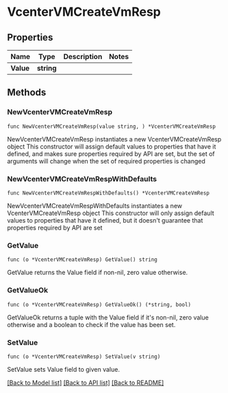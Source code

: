 # VcenterVMCreateVmResp

## Properties

Name | Type | Description | Notes
------------ | ------------- | ------------- | -------------
**Value** | **string** |  | 

## Methods

### NewVcenterVMCreateVmResp

`func NewVcenterVMCreateVmResp(value string, ) *VcenterVMCreateVmResp`

NewVcenterVMCreateVmResp instantiates a new VcenterVMCreateVmResp object
This constructor will assign default values to properties that have it defined,
and makes sure properties required by API are set, but the set of arguments
will change when the set of required properties is changed

### NewVcenterVMCreateVmRespWithDefaults

`func NewVcenterVMCreateVmRespWithDefaults() *VcenterVMCreateVmResp`

NewVcenterVMCreateVmRespWithDefaults instantiates a new VcenterVMCreateVmResp object
This constructor will only assign default values to properties that have it defined,
but it doesn't guarantee that properties required by API are set

### GetValue

`func (o *VcenterVMCreateVmResp) GetValue() string`

GetValue returns the Value field if non-nil, zero value otherwise.

### GetValueOk

`func (o *VcenterVMCreateVmResp) GetValueOk() (*string, bool)`

GetValueOk returns a tuple with the Value field if it's non-nil, zero value otherwise
and a boolean to check if the value has been set.

### SetValue

`func (o *VcenterVMCreateVmResp) SetValue(v string)`

SetValue sets Value field to given value.



[[Back to Model list]](../README.md#documentation-for-models) [[Back to API list]](../README.md#documentation-for-api-endpoints) [[Back to README]](../README.md)


